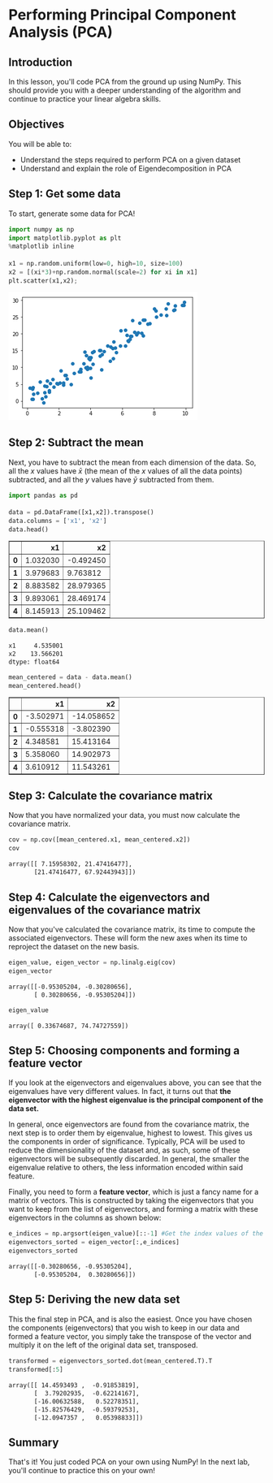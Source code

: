 
# Performing Principal Component Analysis (PCA)

## Introduction

In this lesson, you'll code PCA from the ground up using NumPy. This should provide you with a deeper understanding of the algorithm and continue to practice your linear algebra skills.

## Objectives

You will be able to:

- Understand the steps required to perform PCA on a given dataset
- Understand and explain the role of Eigendecomposition in PCA


## Step 1: Get some data

To start, generate some data for PCA!


```python
import numpy as np
import matplotlib.pyplot as plt
%matplotlib inline

x1 = np.random.uniform(low=0, high=10, size=100)
x2 = [(xi*3)+np.random.normal(scale=2) for xi in x1]
plt.scatter(x1,x2);
```


![png](index_files/index_2_0.png)


## Step 2: Subtract the mean

Next, you have to subtract the mean from each dimension of the data. So, all the $x$ values
have $\bar{x}$ (the mean of the $x$ values of all the data points) subtracted, and all the $y$ values
have $\bar{y}$ subtracted from them. 


```python
import pandas as pd

data = pd.DataFrame([x1,x2]).transpose()
data.columns = ['x1', 'x2']
data.head()
```




<div>
<style scoped>
    .dataframe tbody tr th:only-of-type {
        vertical-align: middle;
    }

    .dataframe tbody tr th {
        vertical-align: top;
    }

    .dataframe thead th {
        text-align: right;
    }
</style>
<table border="1" class="dataframe">
  <thead>
    <tr style="text-align: right;">
      <th></th>
      <th>x1</th>
      <th>x2</th>
    </tr>
  </thead>
  <tbody>
    <tr>
      <th>0</th>
      <td>1.032030</td>
      <td>-0.492450</td>
    </tr>
    <tr>
      <th>1</th>
      <td>3.979683</td>
      <td>9.763812</td>
    </tr>
    <tr>
      <th>2</th>
      <td>8.883582</td>
      <td>28.979365</td>
    </tr>
    <tr>
      <th>3</th>
      <td>9.893061</td>
      <td>28.469174</td>
    </tr>
    <tr>
      <th>4</th>
      <td>8.145913</td>
      <td>25.109462</td>
    </tr>
  </tbody>
</table>
</div>




```python
data.mean()
```




    x1     4.535001
    x2    13.566201
    dtype: float64




```python
mean_centered = data - data.mean()
mean_centered.head()
```




<div>
<style scoped>
    .dataframe tbody tr th:only-of-type {
        vertical-align: middle;
    }

    .dataframe tbody tr th {
        vertical-align: top;
    }

    .dataframe thead th {
        text-align: right;
    }
</style>
<table border="1" class="dataframe">
  <thead>
    <tr style="text-align: right;">
      <th></th>
      <th>x1</th>
      <th>x2</th>
    </tr>
  </thead>
  <tbody>
    <tr>
      <th>0</th>
      <td>-3.502971</td>
      <td>-14.058652</td>
    </tr>
    <tr>
      <th>1</th>
      <td>-0.555318</td>
      <td>-3.802390</td>
    </tr>
    <tr>
      <th>2</th>
      <td>4.348581</td>
      <td>15.413164</td>
    </tr>
    <tr>
      <th>3</th>
      <td>5.358060</td>
      <td>14.902973</td>
    </tr>
    <tr>
      <th>4</th>
      <td>3.610912</td>
      <td>11.543261</td>
    </tr>
  </tbody>
</table>
</div>



## Step 3: Calculate the covariance matrix

Now that you have normalized your data, you must now calculate the covariance matrix.


```python
cov = np.cov([mean_centered.x1, mean_centered.x2])
cov
```




    array([[ 7.15958302, 21.47416477],
           [21.47416477, 67.92443943]])



## Step 4: Calculate the eigenvectors and eigenvalues of the covariance matrix

Now that you've calculated the covariance matrix, its time to compute the associated eigenvectors. These will form the new axes when its time to reproject the dataset on the new basis.


```python
eigen_value, eigen_vector = np.linalg.eig(cov)
eigen_vector
```




    array([[-0.95305204, -0.30280656],
           [ 0.30280656, -0.95305204]])




```python
eigen_value
```




    array([ 0.33674687, 74.74727559])



## Step 5: Choosing components and forming a feature vector

If you look at the eigenvectors and eigenvalues above, you can see that the eigenvalues have very different values. In fact, it turns out that **the eigenvector with the highest eigenvalue is the principal component of the data set.**


In general, once eigenvectors are found from the covariance matrix, the next step is to order them by eigenvalue, highest to lowest. This gives us the components in order of significance. Typically, PCA will be used to reduce the dimensionality of the dataset and, as such, some of these eigenvectors will be subsequently discarded. In general, the smaller the eigenvalue relative to others, the less information encoded within said feature.

Finally, you need to form a __feature vector__, which is just a fancy name for a matrix of vectors. This is constructed by taking the eigenvectors that you want to keep from the list of eigenvectors, and forming a matrix with these eigenvectors in the columns as shown below:


```python
e_indices = np.argsort(eigen_value)[::-1] #Get the index values of the sorted eigenvalues
eigenvectors_sorted = eigen_vector[:,e_indices]
eigenvectors_sorted
```




    array([[-0.30280656, -0.95305204],
           [-0.95305204,  0.30280656]])



## Step 5: Deriving the new data set

This the final step in PCA, and is also the easiest. Once you have chosen the components (eigenvectors) that you wish to keep in our data and formed a feature vector, you simply take the transpose of the vector and multiply it on the left of the original data set, transposed.


```python
transformed = eigenvectors_sorted.dot(mean_centered.T).T
transformed[:5]
```




    array([[ 14.4593493 ,  -0.91853819],
           [  3.79202935,  -0.62214167],
           [-16.00632588,   0.52278351],
           [-15.82576429,  -0.59379253],
           [-12.0947357 ,   0.05398833]])



## Summary 

That's it! You just coded PCA on your own using NumPy! In the next lab, you'll continue to practice this on your own!
